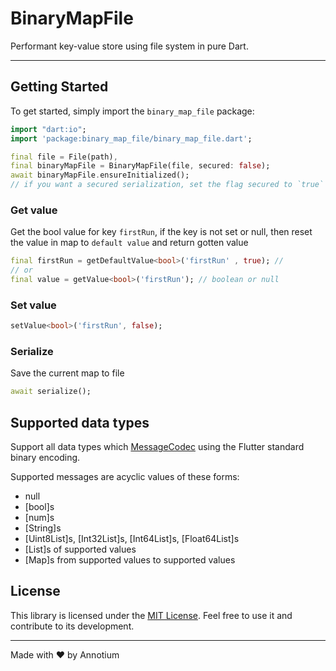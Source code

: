 # BinaryMapFile

Performant key-value store using file system in pure Dart.

---

## Getting Started

To get started, simply import the `binary_map_file` package:

```dart
import "dart:io";
import 'package:binary_map_file/binary_map_file.dart';

final file = File(path),
final binaryMapFile = BinaryMapFile(file, secured: false); 
await binaryMapFile.ensureInitialized();
// if you want a secured serialization, set the flag secured to `true`

```
### Get value 

Get the bool value for key `firstRun`, if the key is not set or null, then reset the value in map to `default value` and return gotten value
```dart
final firstRun = getDefaultValue<bool>('firstRun' , true); //  
// or 
final value = getValue<bool>('firstRun'); // boolean or null
```

### Set value
```dart 
setValue<bool>('firstRun', false);
```

### Serialize
Save the current map to file
```dart
await serialize();
```

## Supported data types

Support all data types which [MessageCodec](https://api.flutter.dev/flutter/services/MessageCodec-class.html) using the Flutter standard binary encoding.

Supported messages are acyclic values of these forms:

 * null
 * [bool]s
 * [num]s
 * [String]s
 * [Uint8List]s, [Int32List]s, [Int64List]s, [Float64List]s
 * [List]s of supported values
 * [Map]s from supported values to supported values

## License

This library is licensed under the [MIT License](LICENSE). Feel free to use it and contribute to its development.

---

Made with ❤️ by Annotium